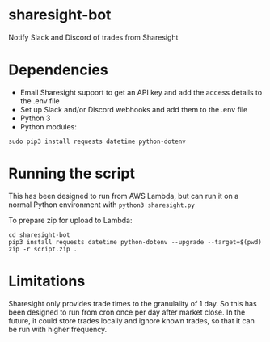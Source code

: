 # sharesight-bot
Notify Slack and Discord of trades from Sharesight

# Dependencies
* Email Sharesight support to get an API key and add the access details to the .env file
* Set up Slack and/or Discord webhooks and add them to the .env file
* Python 3
* Python modules:
```
sudo pip3 install requests datetime python-dotenv
```

# Running the script
This has been designed to run from AWS Lambda, but can run it on a normal Python environment with `python3 sharesight.py`

To prepare zip for upload to Lambda:
```
cd sharesight-bot
pip3 install requests datetime python-dotenv --upgrade --target=$(pwd)
zip -r script.zip .
```

# Limitations
Sharesight only provides trade times to the granulality of 1 day. So this has been designed to run from cron once per day after market close. In the future, it could store trades locally and ignore known trades, so that it can be run with higher frequency.
